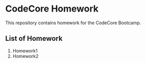 # CodeCore Homework


This repository contains homework for the CodeCore Bootcamp.


## List of Homework

1. Homework1
2. Homework2